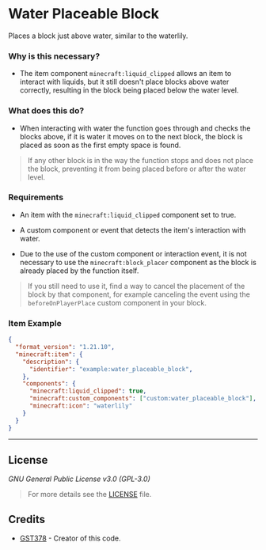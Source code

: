 # Water Placeable Block

Places a block just above water, similar to the waterlily.

### Why is this necessary?
- The item component `minecraft:liquid_clipped` allows an item to interact with liquids, but it still doesn't place blocks above water correctly, resulting in the block being placed below the water level.

### What does this do?
- When interacting with water the function goes through and checks the blocks above, if it is water it moves on to the next block, the block is placed as soon as the first empty space is found.
> If any other block is in the way the function stops and does not place the block, preventing it from being placed before or after the water level.

### Requirements

- An item with the `minecraft:liquid_clipped` component set to true.

- A custom component or event that detects the item's interaction with water.

- Due to the use of the custom component or interaction event, it is not necessary to use the `minecraft:block_placer` component as the block is already placed by the function itself.
> If you still need to use it, find a way to cancel the placement of the block by that component, for example canceling the event using the `beforeOnPlayerPlace` custom component in your block.

### Item Example
```json
{
  "format_version": "1.21.10",
  "minecraft:item": {  
    "description": {
      "identifier": "example:water_placeable_block",
    },    
    "components": {
      "minecraft:liquid_clipped": true,
      "minecraft:custom_components": ["custom:water_placeable_block"],
      "minecraft:icon": "waterlily"
    }
  }
}
```
***

## License
_GNU General Public License v3.0 (GPL-3.0)_
> For more details see the [LICENSE](https://github.com/GST378/GSTs-Repository/blob/main/LICENSE) file.

## Credits
- [GST378](https://www.curseforge.com/members/gst378) - Creator of this code.
